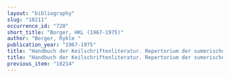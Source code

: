 ```yaml
---
layout: "bibliography"
slug: "18211"
occurrence_id: "720"
short_title: "Borger, HKL (1967-1975)"
author: "Borger, Rykle "
publication_year: "1967-1975"
title: "Handbuch der Keilschriftenliteratur. Repertorium der sumerischen und akkadischen Texte."
title: "Handbuch der Keilschriftenliteratur. Repertorium der sumerischen und akkadischen Texte."
previous_item: "18214"
---
```

